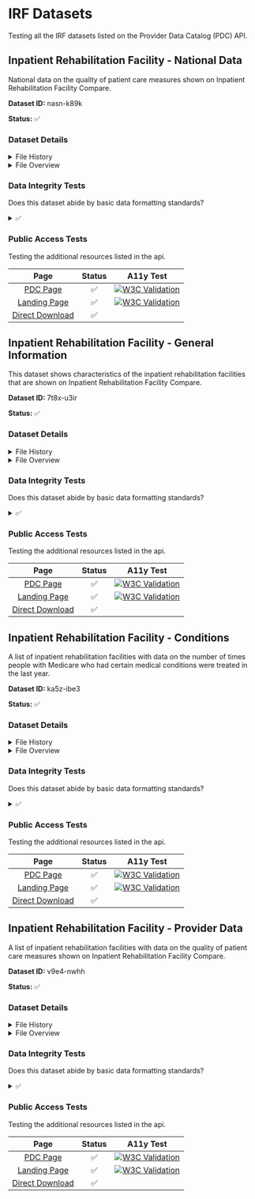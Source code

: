 # IRF Datasets
Testing all the IRF datasets listed on the Provider Data Catalog (PDC) API.

## Inpatient Rehabilitation Facility - National Data
National data on the quality of patient care measures shown on Inpatient Rehabilitation Facility Compare.

**Dataset ID:** nasn-k89k

**Status:** ✅

### Dataset Details

<details>
<summary>File History</summary>

|  Activity   |  Description |  Date  |
| --- | --- | --- |
| Issued Date   | When the dataset was created | 2024-02-05 |
| Modified Date | when it was last modified | 2024-02-05 |
| Release Date | when the dataset was made public | 2024-03-28 |
| Last Checked | when this dataset was last tested | 2024-05-27 |

</details>

<details>
<summary>File Overview</summary>

| Metric | Result |
| --- | --- |
| Filesize | 0.0 MB |
| Row Count | 28 |
| Column Count | 7 |

</details>

### Data Integrity Tests
Does this dataset abide by basic data formatting standards?
<details>

<summary>✅ </summary>

| Test | Description | Result |
| --- | --- | --- |
| Column Count Consistency | Verify that all rows have the same number of columns. | ✅ |
| Header Validation | Ensure the CSV has a header row and all headers are unique and meaningful. | ✅ |
| Encoding Validation | Verify that the CSV file uses UTF-8 encoding. | UTF-8 |

</details>

### Public Access Tests
Testing the additional resources listed in the api.

| Page | Status | A11y Test |
| :-----------: | :-----------: | :-----------: |
| [PDC Page](https://data.cms.gov/provider-data/dataset/nasn-k89k) | ✅ | [![W3C Validation](https://img.shields.io/w3c-validation/default?targetUrl=https://data.cms.gov/provider-data/dataset/nasn-k89k)](https://validator.nu/?doc=https://data.cms.gov/provider-data/dataset/nasn-k89k) |
| [Landing Page](https://data.cms.gov/provider-data/dataset/nasn-k89k) | ✅ | [![W3C Validation](https://img.shields.io/w3c-validation/default?targetUrl=https://data.cms.gov/provider-data/dataset/nasn-k89k)](https://validator.nu/?doc=https://data.cms.gov/provider-data/dataset/nasn-k89k) |
| [Direct Download](https://data.cms.gov/provider-data/sites/default/files/resources/1f0602110482eb2cf5d626e90c33a9c6_1710201912/Inpatient_Rehabilitation_Facility-National_Data_Mar2024.csv) | ✅ |  |


## Inpatient Rehabilitation Facility - General Information
This dataset shows characteristics of the inpatient rehabilitation facilities that are shown on Inpatient Rehabilitation Facility Compare.

**Dataset ID:** 7t8x-u3ir

**Status:** ✅

### Dataset Details

<details>
<summary>File History</summary>

|  Activity   |  Description |  Date  |
| --- | --- | --- |
| Issued Date   | When the dataset was created | 2024-02-05 |
| Modified Date | when it was last modified | 2024-02-05 |
| Release Date | when the dataset was made public | 2024-03-28 |
| Last Checked | when this dataset was last tested | 2024-05-27 |

</details>

<details>
<summary>File Overview</summary>

| Metric | Result |
| --- | --- |
| Filesize | 0.2 MB |
| Row Count | 1224 |
| Column Count | 12 |

</details>

### Data Integrity Tests
Does this dataset abide by basic data formatting standards?
<details>

<summary>✅ </summary>

| Test | Description | Result |
| --- | --- | --- |
| Column Count Consistency | Verify that all rows have the same number of columns. | ✅ |
| Header Validation | Ensure the CSV has a header row and all headers are unique and meaningful. | ✅ |
| Encoding Validation | Verify that the CSV file uses UTF-8 encoding. | UTF-8 |

</details>

### Public Access Tests
Testing the additional resources listed in the api.

| Page | Status | A11y Test |
| :-----------: | :-----------: | :-----------: |
| [PDC Page](https://data.cms.gov/provider-data/dataset/7t8x-u3ir) | ✅ | [![W3C Validation](https://img.shields.io/w3c-validation/default?targetUrl=https://data.cms.gov/provider-data/dataset/7t8x-u3ir)](https://validator.nu/?doc=https://data.cms.gov/provider-data/dataset/7t8x-u3ir) |
| [Landing Page](https://data.cms.gov/provider-data/dataset/7t8x-u3ir) | ✅ | [![W3C Validation](https://img.shields.io/w3c-validation/default?targetUrl=https://data.cms.gov/provider-data/dataset/7t8x-u3ir)](https://validator.nu/?doc=https://data.cms.gov/provider-data/dataset/7t8x-u3ir) |
| [Direct Download](https://data.cms.gov/provider-data/sites/default/files/resources/e2ffeaaab1eae355329c10b8f1d84e20_1710201911/Inpatient_Rehabilitation_Facility-General_Information_Mar2024.csv) | ✅ |  |

## Inpatient Rehabilitation Facility - Conditions
A list of inpatient rehabilitation facilities with data on the number of times people with Medicare who had certain medical conditions were treated in the last year.

**Dataset ID:** ka5z-ibe3

**Status:** ✅

### Dataset Details

<details>
<summary>File History</summary>

|  Activity   |  Description |  Date  |
| --- | --- | --- |
| Issued Date   | When the dataset was created | 2024-02-05 |
| Modified Date | when it was last modified | 2024-02-05 |
| Release Date | when the dataset was made public | 2024-03-28 |
| Last Checked | when this dataset was last tested | 2024-05-27 |

</details>

<details>
<summary>File Overview</summary>

| Metric | Result |
| --- | --- |
| Filesize | 1.7 MB |
| Row Count | 11016 |
| Column Count | 13 |

</details>

### Data Integrity Tests
Does this dataset abide by basic data formatting standards?
<details>

<summary>✅ </summary>

| Test | Description | Result |
| --- | --- | --- |
| Column Count Consistency | Verify that all rows have the same number of columns. | ✅ |
| Header Validation | Ensure the CSV has a header row and all headers are unique and meaningful. | ✅ |
| Encoding Validation | Verify that the CSV file uses UTF-8 encoding. | UTF-8 |

</details>

### Public Access Tests
Testing the additional resources listed in the api.

| Page | Status | A11y Test |
| :-----------: | :-----------: | :-----------: |
| [PDC Page](https://data.cms.gov/provider-data/dataset/ka5z-ibe3) | ✅ | [![W3C Validation](https://img.shields.io/w3c-validation/default?targetUrl=https://data.cms.gov/provider-data/dataset/ka5z-ibe3)](https://validator.nu/?doc=https://data.cms.gov/provider-data/dataset/ka5z-ibe3) |
| [Landing Page](https://data.cms.gov/provider-data/dataset/ka5z-ibe3) | ✅ | [![W3C Validation](https://img.shields.io/w3c-validation/default?targetUrl=https://data.cms.gov/provider-data/dataset/ka5z-ibe3)](https://validator.nu/?doc=https://data.cms.gov/provider-data/dataset/ka5z-ibe3) |
| [Direct Download](https://data.cms.gov/provider-data/sites/default/files/resources/5778317b26f1ae0cb9fec29a39c45316_1710201913/Inpatient_Rehabilitation_Facility-Conditions_Mar2024.csv) | ✅ |  |

## Inpatient Rehabilitation Facility - Provider Data
A list of inpatient rehabilitation facilities with data on the quality of patient care measures shown on Inpatient Rehabilitation Facility Compare.

**Dataset ID:** v9e4-nwhh

**Status:** ✅

### Dataset Details

<details>
<summary>File History</summary>

|  Activity   |  Description |  Date  |
| --- | --- | --- |
| Issued Date   | When the dataset was created | 2024-02-05 |
| Modified Date | when it was last modified | 2024-02-05 |
| Release Date | when the dataset was made public | 2024-03-28 |
| Last Checked | when this dataset was last tested | 2024-05-27 |

</details>

<details>
<summary>File Overview</summary>

| Metric | Result |
| --- | --- |
| Filesize | 13.6 MB |
| Row Count | 83232 |
| Column Count | 16 |

</details>

### Data Integrity Tests
Does this dataset abide by basic data formatting standards?
<details>

<summary>✅ </summary>

| Test | Description | Result |
| --- | --- | --- |
| Column Count Consistency | Verify that all rows have the same number of columns. | ✅ |
| Header Validation | Ensure the CSV has a header row and all headers are unique and meaningful. | ✅ |
| Encoding Validation | Verify that the CSV file uses UTF-8 encoding. | UTF-8 |

</details>

### Public Access Tests
Testing the additional resources listed in the api.

| Page | Status | A11y Test |
| :-----------: | :-----------: | :-----------: |
| [PDC Page](https://data.cms.gov/provider-data/dataset/v9e4-nwhh) | ✅ | [![W3C Validation](https://img.shields.io/w3c-validation/default?targetUrl=https://data.cms.gov/provider-data/dataset/v9e4-nwhh)](https://validator.nu/?doc=https://data.cms.gov/provider-data/dataset/v9e4-nwhh) |
| [Landing Page](https://data.cms.gov/provider-data/dataset/v9e4-nwhh) | ✅ | [![W3C Validation](https://img.shields.io/w3c-validation/default?targetUrl=https://data.cms.gov/provider-data/dataset/v9e4-nwhh)](https://validator.nu/?doc=https://data.cms.gov/provider-data/dataset/v9e4-nwhh) |
| [Direct Download](https://data.cms.gov/provider-data/sites/default/files/resources/80953ba9f26b1d94cfa0d03961767386_1710201912/Inpatient_Rehabilitation_Facility-Provider_Data_Mar2024.csv) | ✅ |  |

